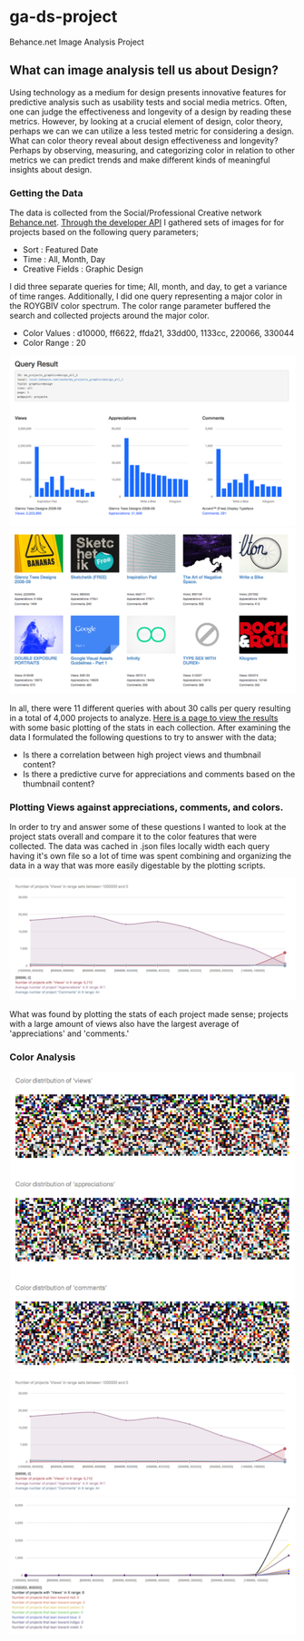 ga-ds-project
=============

Behance.net Image Analysis Project

What can image analysis tell us about Design?
---------------------------------------------

Using technology as a medium for design presents innovative features for predictive analysis such as usability tests and social media metrics. Often, one can judge the effectiveness and longevity of a design by reading these metrics. However, by looking at a crucial element of design, color theory, perhaps we can we can utilize a less tested metric for considering a design. What can color theory reveal about design effectiveness and longevity? Perhaps by observing, measuring, and categorizing color in relation to other metrics we can predict trends and make different kinds of meaningful insights about design.

### Getting the Data

The data is collected from the Social/Professional Creative network [Behance.net][1]. [Through the developer API][2] I gathered sets of images for for projects based on the following query parameters;

* Sort            : Featured Date
* Time            : All, Month, Day
* Creative Fields : Graphic Design

I did three separate queries for time; All, month, and day, to get a variance of time ranges. Additionally, I did one query representing a major color in the ROYGBIV color spectrum. The color range parameter buffered the search and collected projects around the major color. 

* Color Values : d10000, ff6622, ffda21, 33dd00, 1133cc, 220066, 330044
* Color Range  : 20

![Results of the Query Analysis][queryresult]
![Thumbnail of Collected Projects][projects]

In all, there were 11 different queries with about 30 calls per query resulting in a total of 4,000 projects to analyze. [Here is a page to view the results][9] with some basic plotting of the stats in each collection. After examining the data I formulated the following questions to try to answer with the data;

* Is there a correlation between high project views and thumbnail content?
* Is there a predictive curve for appreciations and comments based on the thumbnail content?

### Plotting Views against appreciations, comments, and colors.

In order to try and answer some of these questions I wanted to look at the project stats overall and compare it to the color features that were collected. The data was cached in .json files locally width each query having it's own file so a lot of time was spent combining and organizing the data in a way that was more easily digestable by the plotting scripts.

![Project Stats Comparison][projectsbyviews]

What was found by plotting the stats of each project made sense; projects with a large amount of views also have the largest average of 'appreciations' and 'comments.'

### Color Analysis

![Color Distribution][colordistribution]
![Project Stats Comparison][projectsbyviews]
![Project Stats Comparison by Colors][projectsbycolors]


[1]: https://www.behance.net/                                                                      "Behance.net"
[2]: https://www.behance.net/dev                                                                   "Behance Developer API"
[3]: http://www.oesmith.co.uk/morris.js/index.html                                                 "Morris.js"
[4]: http://www.xarg.org/project/jquery-color-plugin-xcolor/                                       "jQuery color plugin xcolor"
[5]: https://chrome.google.com/webstore/detail/jsonview/chklaanhfefbnpoihckbnefhakgolnmc?hl=en     "Chrome JSONView"
[6]: http://flask.pocoo.org/                                                                       "Flask Python Framework"
[7]: http://stackoverflow.com/questions/3241929/python-find-dominant-most-common-color-in-an-image "Extracting Image Clusters Using PIL and Scipy's cluster package."
[8]: http://acko.net/blog/farbtastic-jquery-color-picker-plug-in/                                  "Farbtastic Color Picker"
[9]: http://expbehance.devonhirth.com/                                                             "Behance Data Collection Results"

[queryresult]: queryresult.png                   "Results of the Query Analysis"
[projects]: projects.png                         "Thumbnail of Collected Projects"
[projectcoloranalysis]: projectcoloranalysis.png "Project Color Analysis"
[projectsbycolors]: projectsbycolors.png         "Project Stats Comparison by Colors"
[projectsbyviews]: projectsbyviews.png           "Project Stats Comparison"
[colordistribution]: colordistribution.png       "Color Distribution"
